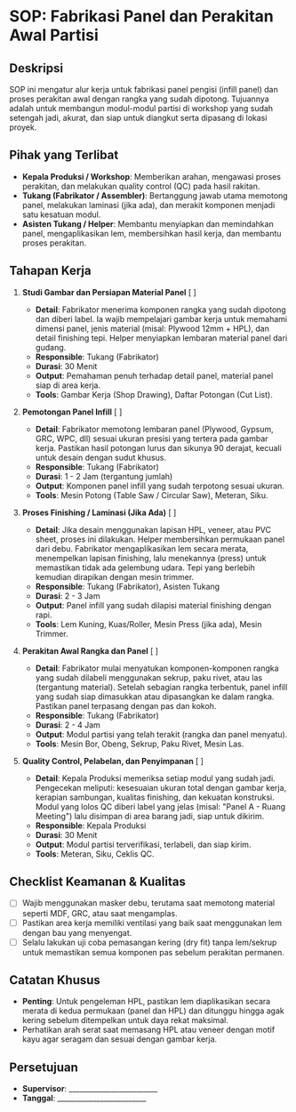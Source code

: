 # SOP: Fabrikasi Panel dan Perakitan Awal Partisi

## Deskripsi
SOP ini mengatur alur kerja untuk fabrikasi panel pengisi (infill panel) dan proses perakitan awal dengan rangka yang sudah dipotong. Tujuannya adalah untuk membangun modul-modul partisi di workshop yang sudah setengah jadi, akurat, dan siap untuk diangkut serta dipasang di lokasi proyek.

## Pihak yang Terlibat
- **Kepala Produksi / Workshop**: Memberikan arahan, mengawasi proses perakitan, dan melakukan quality control (QC) pada hasil rakitan.
- **Tukang (Fabrikator / Assembler)**: Bertanggung jawab utama memotong panel, melakukan laminasi (jika ada), dan merakit komponen menjadi satu kesatuan modul.
- **Asisten Tukang / Helper**: Membantu menyiapkan dan memindahkan panel, mengaplikasikan lem, membersihkan hasil kerja, dan membantu proses perakitan.

## Tahapan Kerja
1. **Studi Gambar dan Persiapan Material Panel** [ ]
   - **Detail**: Fabrikator menerima komponen rangka yang sudah dipotong dan diberi label. Ia wajib mempelajari gambar kerja untuk memahami dimensi panel, jenis material (misal: Plywood 12mm + HPL), dan detail finishing tepi. Helper menyiapkan lembaran material panel dari gudang.
   - **Responsible**: Tukang (Fabrikator)
   - **Durasi**: 30 Menit
   - **Output**: Pemahaman penuh terhadap detail panel, material panel siap di area kerja.
   - **Tools**: Gambar Kerja (Shop Drawing), Daftar Potongan (Cut List).

2. **Pemotongan Panel Infill** [ ]
   - **Detail**: Fabrikator memotong lembaran panel (Plywood, Gypsum, GRC, WPC, dll) sesuai ukuran presisi yang tertera pada gambar kerja. Pastikan hasil potongan lurus dan sikunya 90 derajat, kecuali untuk desain dengan sudut khusus.
   - **Responsible**: Tukang (Fabrikator)
   - **Durasi**: 1 - 2 Jam (tergantung jumlah)
   - **Output**: Komponen panel infill yang sudah terpotong sesuai ukuran.
   - **Tools**: Mesin Potong (Table Saw / Circular Saw), Meteran, Siku.

3. **Proses Finishing / Laminasi (Jika Ada)** [ ]
   - **Detail**: Jika desain menggunakan lapisan HPL, veneer, atau PVC sheet, proses ini dilakukan. Helper membersihkan permukaan panel dari debu. Fabrikator mengaplikasikan lem secara merata, menempelkan lapisan finishing, lalu menekannya (press) untuk memastikan tidak ada gelembung udara. Tepi yang berlebih kemudian dirapikan dengan mesin trimmer.
   - **Responsible**: Tukang (Fabrikator), Asisten Tukang
   - **Durasi**: 2 - 3 Jam
   - **Output**: Panel infill yang sudah dilapisi material finishing dengan rapi.
   - **Tools**: Lem Kuning, Kuas/Roller, Mesin Press (jika ada), Mesin Trimmer.

4. **Perakitan Awal Rangka dan Panel** [ ]
   - **Detail**: Fabrikator mulai menyatukan komponen-komponen rangka yang sudah dilabeli menggunakan sekrup, paku rivet, atau las (tergantung material). Setelah sebagian rangka terbentuk, panel infill yang sudah siap dimasukkan atau dipasangkan ke dalam rangka. Pastikan panel terpasang dengan pas dan kokoh.
   - **Responsible**: Tukang (Fabrikator)
   - **Durasi**: 2 - 4 Jam
   - **Output**: Modul partisi yang telah terakit (rangka dan panel menyatu).
   - **Tools**: Mesin Bor, Obeng, Sekrup, Paku Rivet, Mesin Las.

5. **Quality Control, Pelabelan, dan Penyimpanan** [ ]
   - **Detail**: Kepala Produksi memeriksa setiap modul yang sudah jadi. Pengecekan meliputi: kesesuaian ukuran total dengan gambar kerja, kerapian sambungan, kualitas finishing, dan kekuatan konstruksi. Modul yang lolos QC diberi label yang jelas (misal: "Panel A - Ruang Meeting") lalu disimpan di area barang jadi, siap untuk dikirim.
   - **Responsible**: Kepala Produksi
   - **Durasi**: 30 Menit
   - **Output**: Modul partisi terverifikasi, terlabeli, dan siap kirim.
   - **Tools**: Meteran, Siku, Ceklis QC.

## Checklist Keamanan & Kualitas
- [ ] Wajib menggunakan masker debu, terutama saat memotong material seperti MDF, GRC, atau saat mengamplas.
- [ ] Pastikan area kerja memiliki ventilasi yang baik saat menggunakan lem dengan bau yang menyengat.
- [ ] Selalu lakukan uji coba pemasangan kering (dry fit) tanpa lem/sekrup untuk memastikan semua komponen pas sebelum perakitan permanen.

## Catatan Khusus
- **Penting**: Untuk pengeleman HPL, pastikan lem diaplikasikan secara merata di kedua permukaan (panel dan HPL) dan ditunggu hingga agak kering sebelum ditempelkan untuk daya rekat maksimal.
- Perhatikan arah serat saat memasang HPL atau veneer dengan motif kayu agar seragam dan sesuai dengan gambar kerja.

## Persetujuan
- **Supervisor**: _________________________
- **Tanggal**: _________________________